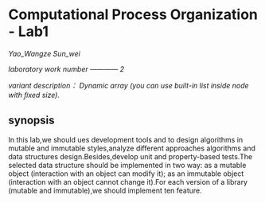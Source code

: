 # Computational Process Organization - Lab1
*Yao_Wangze  Sun_wei*

*laboratory work number ———— 2*

*variant description： Dynamic array (you can use built-in list inside node with ﬁxed size).*

## synopsis ##
In this lab,we should ues development tools and to design algorithms in mutable and immutable styles,analyze different approaches algorithms and data structures design.Besides,develop unit and property-based tests.The selected data structure should be implemented in two way: as a mutable object (interaction with an object can modify it); as an immutable object (interaction with an object cannot change it).For each version of a library (mutable and immutable),we should implement ten feature.

